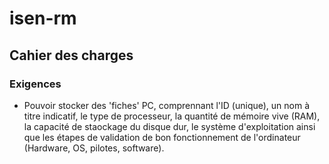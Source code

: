 # isen-rm
## Cahier des charges
### Exigences
- Pouvoir stocker des 'fiches' PC, comprennant l'ID (unique), un nom à titre indicatif, le type de processeur, la quantité de mémoire vive (RAM), la capacité de staockage du disque dur, le système d'exploitation ainsi que les étapes de validation de bon fonctionnement de l'ordinateur (Hardware, OS, pilotes, software).
